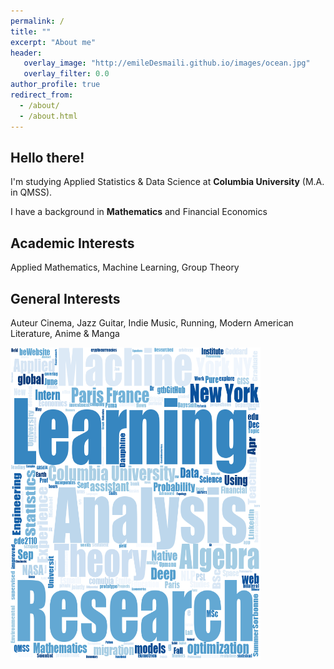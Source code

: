 ```yaml
---
permalink: /
title: ""
excerpt: "About me"
header:
   overlay_image: "http://emileDesmaili.github.io/images/ocean.jpg"
   overlay_filter: 0.0
author_profile: true
redirect_from: 
  - /about/
  - /about.html 
---
```


**Hello there!**
---


I'm studying Applied Statistics & Data Science at **Columbia University** (M.A. in QMSS). 

I have a background in **Mathematics** and Financial Economics


**Academic Interests**
---
Applied Mathematics, Machine Learning, Group Theory


**General Interests**
---

Auteur Cinema, Jazz Guitar, Indie Music, Running, Modern American Literature, Anime & Manga


<img src="/images/wordcloud.png" alt="Word Cloud" width="400" height="500">

